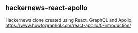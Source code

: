 ## hackernews-react-apollo

Hackernews clone created using React, GraphQL and Apollo.
https://www.howtographql.com/react-apollo/0-introduction/

